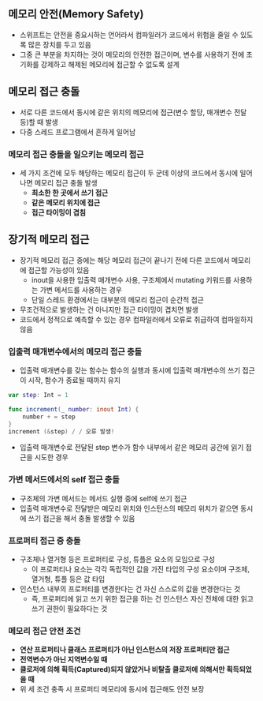 ## 메모리 안전(Memory Safety)
- 스위프트는 안전을 중요시하는 언어라서 컴파일러가 코드에서 위험을 줄일 수 있도록 많은 장치를 두고 있음
- 그중 큰 부분을 차지하는 것이 메모리의 안전한 접근이며, 변수를 사용하기 전에 초기화를 강제하고 해제된 메모리에 접근할 수 없도록 설계

## 메모리 접근 충돌
- 서로 다른 코드에서 동시에 같은 위치의 메모리에 접근(변수 할당, 매개변수 전달 등)할 때 발생
- 다중 스레드 프로그램에서 흔하게 일어남

### 메모리 접근 충돌을 일으키는 메모리 접근
- 세 가지 조건에 모두 해당하는 메모리 접근이 두 군데 이상의 코드에서 동시에 일어나면 메모리 접근 충돌 발생
  - **최소한 한 곳에서 쓰기 접근**
  - **같은 메모리 위치에 접근**
  - **접근 타이밍이 겹침**

## 장기적 메모리 접근
- 장기적 메모리 접근 중에는 해당 메모리 접근이 끝나기 전에 다른 코드에서 메모리에 접근할 가능성이 있음
    - inout을 사용한 입출력 매개변수 사용, 구조체에서 mutating 키워드를 사용하는 가변 메서드를 사용하는 경우
    - 단일 스레드 환경에서는 대부분의 메모리 접근이 순간적 접근
- 무조건적으로 발생하는 건 아니지만 접근 타이밍이 겹치면 발생
- 코드에서 정적으로 예측할 수 있는 경우 컴파일러에서 오류로 취급하여 컴파일하지 않음

### 입출력 매개변수에서의 메모리 접근 충돌
- 입출력 매개변수를 갖는 함수는 함수의 실행과 동시에 입출력 매개변수의 쓰기 접근이 시작, 함수가 종료될 때까지 유지
```swift
var step: Int = 1

func increment(_ number: inout Int) {
    number + = step
}
increment (&step) / / 오류 발생!
```
- 입출력 매개변수로 전달된 step 변수가 함수 내부에서 같은 메모리 공간에 읽기 접근을 시도한 경우

### 가변 메서드에서의 self 접근 충돌
- 구조체의 가변 메서드는 메서드 실행 중에 self에 쓰기 접근
- 입출력 매개변수로 전달받은 메모리 위치와 인스턴스의 메모리 위치가 같으면 동시에 쓰기 접근을 해서 충돌 발생할 수 있음

### 프로퍼티 접근 중 충돌
- 구조체나 열거형 등은 프로퍼티로 구성, 튜플은 요소의 모임으로 구성
    - 이 프로퍼티나 요소는 각각 독립적인 값을 가진 타입의 구성 요소이며 구조체, 열거형, 튜플 등은 값 타입
- 인스턴스 내부의 프로퍼티를 변경한다는 건 자신 스스로의 값을 변경한다는 것
    - 즉, 프로퍼티에 읽고 쓰기 위한 접근을 하는 건 인스턴스 자신 전체에 대한 읽고 쓰기 권한이 필요하다는 것

### 메모리 접근 안전 조건
- **연산 프로퍼티나 클래스 프로퍼티가 아닌 인스턴스의 저장 프로퍼티만 접근**
- **전역변수가 아닌 지역변수일 때**
- **클로저에 의해 획득(Captured)되지 않았거나 비탈출 클로저에 의해서만 획득되었을 때**
- 위 세 조건 충족 시 프로퍼티 메모리에 동시에 접근해도 안전 보장
